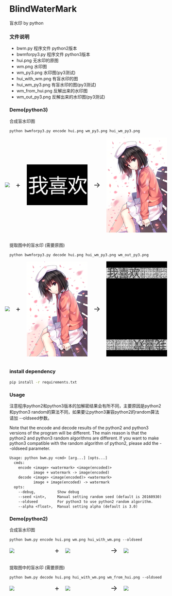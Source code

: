 # BlindWaterMark

盲水印 by python

### 文件说明

* bwm.py 程序文件    python2版本
* bwmforpy3.py 程序文件    python3版本
* hui.png 无水印的原图
* wm.png 水印图
* wm_py3.png 水印图(py3测试)
* hui_with_wm.png 有盲水印的图
* hui_wm_py3.png 有盲水印的图(py3测试)
* wm_from_hui.png 反解出来的水印图
* wm_out_py3.png 反解出来的水印图(py3测试)

### Demo(python3)

合成盲水印图

    python bwmforpy3.py encode hui.png wm_py3.png hui_wm_py3.png

<div style="display: flex; align-items: center; justify-content: center; gap: 20px;">
  <img src="hui.png" width="200"/>
  <span style="font-size: 24px;">+</span>
  <img src="wm_py3.png" width="200"/>
  <span style="font-size: 24px;">→</span>
  <img src="hui_wm_py3.png" width="200"/>
</div><br>

提取图中的盲水印 (需要原图)

    python bwmforpy3.py decode hui.png hui_wm_py3.png wm_out_py3.png

<div style="display: flex; align-items: center; justify-content: center; gap: 20px;">
  <img src="hui.png" width="200"/>
  <span style="font-size: 24px;">+</span>
  <img src="hui_wm_py3.png" width="200"/>
  <span style="font-size: 24px;">→</span>
  <img src="wm_out_py3.png" width="200"/>
</div><br>

### install dependency

```bash
pip install -r requirements.txt
```

### Usage

注意程序python2和python3版本的加解密结果会有所不同，主要原因是python2和python3 random的算法不同，如果要让python3兼容python2的random算法请加 --oldseed参数。


Note that the encode and decode results of the python2 and python3 versions of the program will be different. The main reason is that the python2 and python3 random algorithms are different. If you want to make python3 compatible with the random algorithm of python2, please add the --oldseed parameter.

    Usage: python bwm.py <cmd> [arg...] [opts...]
      cmds:
        encode <image> <watermark> <image(encoded)>
               image + watermark -> image(encoded)
        decode <image> <image(encoded)> <watermark>
               image + image(encoded) -> watermark
      opts:
        --debug,          Show debug
        --seed <int>,     Manual setting random seed (default is 20160930)
        --oldseed         For python3 to use python2 random algorithm.
        --alpha <float>,  Manual setting alpha (default is 3.0)

### Demo(python2)

合成盲水印图

    python bwm.py encode hui.png wm.png hui_with_wm.png --oldseed

<div style="display: flex; align-items: center; justify-content: center; gap: 20px;">
  <img src="hui.png" width="200"/>
  <span style="font-size: 24px;">+</span>
  <img src="wm.png" width="200"/>
  <span style="font-size: 24px;">→</span>
  <img src="hui_with_wm.png" width="200"/>
</div><br>

提取图中的盲水印 (需要原图)

    python bwm.py decode hui.png hui_with_wm.png wm_from_hui.png --oldseed

<div style="display: flex; align-items: center; justify-content: center; gap: 20px;">
  <img src="hui.png" width="200"/>
  <span style="font-size: 24px;">+</span>
  <img src="hui_with_wm.png" width="200"/>
  <span style="font-size: 24px;">→</span>
  <img src="wm_from_hui.png" width="200"/>
</div><br>


